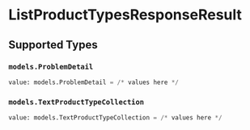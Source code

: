 # ListProductTypesResponseResult


## Supported Types

### `models.ProblemDetail`

```python
value: models.ProblemDetail = /* values here */
```

### `models.TextProductTypeCollection`

```python
value: models.TextProductTypeCollection = /* values here */
```

